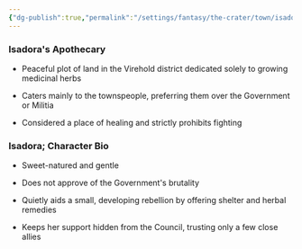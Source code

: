 ```yaml
---
{"dg-publish":true,"permalink":"/settings/fantasy/the-crater/town/isadora-s-apothecary/"}
---
```


### Isadora's Apothecary

- Peaceful plot of land in the Virehold district dedicated solely to growing medicinal herbs
    
- Caters mainly to the townspeople, preferring them over the Government or Militia
    
- Considered a place of healing and strictly prohibits fighting
    

### Isadora; Character Bio

- Sweet-natured and gentle
    
- Does not approve of the Government's brutality
    
- Quietly aids a small, developing rebellion by offering shelter and herbal remedies
    
- Keeps her support hidden from the Council, trusting only a few close allies